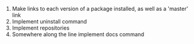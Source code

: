 1. Make links to each version of a package installed, as well as a 'master' link
2. Implement uninstall command
3. Implement repositories
4. Somewhere along the line implement docs command